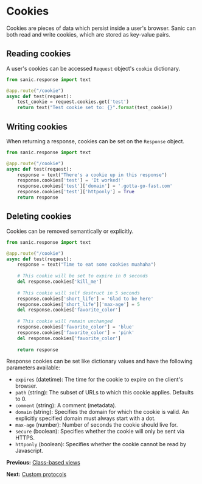 # Cookies

Cookies are pieces of data which persist inside a user's browser. Sanic can
both read and write cookies, which are stored as key-value pairs.

## Reading cookies

A user's cookies can be accessed `Request` object's `cookie` dictionary.

```python
from sanic.response import text

@app.route("/cookie")
async def test(request):
    test_cookie = request.cookies.get('test')
    return text("Test cookie set to: {}".format(test_cookie))
```

## Writing cookies

When returning a response, cookies can be set on the `Response` object.

```python
from sanic.response import text

@app.route("/cookie")
async def test(request):
    response = text("There's a cookie up in this response")
    response.cookies['test'] = 'It worked!'
    response.cookies['test']['domain'] = '.gotta-go-fast.com'
    response.cookies['test']['httponly'] = True
    return response
```

## Deleting cookies

Cookies can be removed semantically or explicitly.

```python
from sanic.response import text

@app.route("/cookie")
async def test(request):
    response = text("Time to eat some cookies muahaha")
    
    # This cookie will be set to expire in 0 seconds
    del response.cookies['kill_me']
    
    # This cookie will self destruct in 5 seconds
    response.cookies['short_life'] = 'Glad to be here'
    response.cookies['short_life']['max-age'] = 5
    del response.cookies['favorite_color']
    
    # This cookie will remain unchanged
    response.cookies['favorite_color'] = 'blue'
    response.cookies['favorite_color'] = 'pink'
    del response.cookies['favorite_color']
    
    return response
```

Response cookies can be set like dictionary values and have the following
parameters available:

- `expires` (datetime): The time for the cookie to expire on the
                        client's browser.
- `path` (string): The subset of URLs to which this cookie applies.  Defaults to 0.
- `comment` (string): A comment (metadata).
- `domain` (string): Specifies the domain for which the cookie is valid. An
           explicitly specified domain must always start with a dot.
- `max-age` (number): Number of seconds the cookie should live for.
- `secure` (boolean): Specifies whether the cookie will only be sent via
                      HTTPS.
- `httponly` (boolean): Specifies whether the cookie cannot be read by
                        Javascript.

**Previous:** [Class-based views](class_based_views.md)

**Next:** [Custom protocols](custom_protocol.md)
